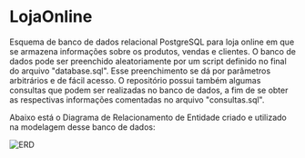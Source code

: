# LojaOnline
Esquema de banco de dados relacional PostgreSQL para loja online em que se armazena informações sobre os produtos, vendas e clientes.
O banco de dados pode ser preenchido aleatoriamente por um script definido no final do arquivo "database.sql". Esse preenchimento se
dá por parâmetros arbitrários e de fácil acesso. O repositório possui também algumas consultas que podem ser realizadas no banco de 
dados, a fim de se obter as respectivas informações comentadas no arquivo "consultas.sql".

Abaixo está o Diagrama de Relacionamento de Entidade criado e utilizado na modelagem desse banco de dados:

![ERD](https://user-images.githubusercontent.com/124313519/229375849-fd0e29ab-2425-4857-b7f2-12fd8f70e5a3.png)
